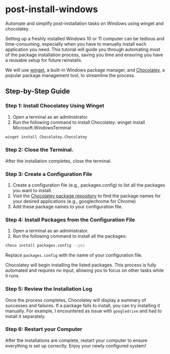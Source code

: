 # post-install-windows
Automate and simplify post-installation tasks on Windows using winget and chocolatey.


Setting up a freshly installed Windows 10 or 11 computer can be tedious and time-consuming, especially when you have to manually install each application you need. This tutorial will guide you through automating most of the package installation process, saving you time and ensuring you have a reusable setup for future reinstalls.

We will use [winget](https://learn.microsoft.com/en-us/windows/package-manager/winget/), a built-in Windows package manager, and [Chocolatey](https://chocolatey.org/), a popular package management tool, to streamline the process.

## Step-by-Step Guide

### Step 1: Install Chocolatey Using Winget
1. Open a terminal as an administrator.
2. Run the following command to install Chocolatey:
winget install Microsoft.WindowsTerminal
```bash
winget install Chocolatey.Chocolatey

```
### Step 2: Close the Terminal.
After the installation completes, close the terminal.

### Step 3: Create a Configuration File
1. Create a configuration file (e.g., packages.config) to list all the packages you want to install.
2. Visit the [Chocolatey package repository](https://community.chocolatey.org/packages) to find the package names for your desired applications (e.g., googlechrome for Chrome)
3. Add these package names to your configuration file.

### Step 4: Install Packages from the Configuration File
1. Open a terminal as an administrator.
2. Run the following command to install all the packages:
```bash
choco install packages.config --yes
```
Replace `packages.config` with the name of your configuration file.

Chocolatey will begin installing the listed packages. This process is fully automated and requires no input, allowing you to focus on other tasks while it runs.

### Step 5: Review the Installation Log
Once the process completes, Chocolatey will display a summary of successes and failures. If a package fails to install, you can try installing it manually. For example, I encountered as issue with `googledrive` and had to install it separately.

### Step 6: Restart your Computer
After the installations are complete, restart your computer to ensure everything is set up correctly. Enjoy your newly configured system!